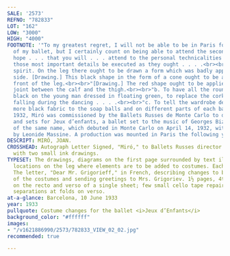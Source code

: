 ```yaml
---
SALE: '2573'
REFNO: "782833"
LOT: "162"
LOW: "3000"
HIGH: "4000"
FOOTNOTE: '"To my greatest regret, I will not be able to be in Paris for the opening
  of my ballet, but I certainly count on being able to attend the second.<br><br>"I
  hope . . . that you will . . . attend to the personal technicalities in order that
  those most important details be executed as they ought . . . .<br><br>"a. Masculine
  spirit. On the leg there ought to be drawn a form which was badly applied on the
  side. [Drawing.] This black shape in the form of a cone ought to be applied to the
  front of the leg.<br><br>"[Drawing.] The red shape ought to be applied behind the
  joint between the calf and the thigh.<br><br>"b. To have all the rounds marked in
  black on the young man dressed in floating green, to replace the corks which were
  falling during the dancing . . . .<br><br>"c. To tell the wardrobe designer to attach
  more black fabric to the soap balls and on different parts of each ball . . . ."<br><br>In
  1932, Miró was commissioned by the Ballets Russes de Monte Carlo to design costumes
  and sets for Jeux d’enfants, a ballet set to the music of Georges Bizet''s work
  of the same name, which debuted in Monte Carlo on April 14, 1932, with choreography
  by Leonide Massine. A production was mounted in Paris the following year.'
DESCRIPT: MIRÓ, JOAN.
CROSSHEAD: Autograph Letter Signed, "Miró," to Ballets Russes director Serge Grigoriev,
  with two small ink drawings.
TYPESET: The drawings, diagrams on the first page surrounded by text illustrating
  locations on the leg where elements are to be added to costumes. Each 1½x1 inches.
  The letter, "Dear Mr. Grigorieff," in French, describing changes to be made to some
  of the costumes and sending greetings to Mrs. Grigoriev. 1½ pages, 4to, written
  on the recto and verso of a single sheet; few small cello tape repairs to closed
  separations at folds on verso.
at-a-glance: Barcelona, 10 June 1933
year: 1933
pullquote: Costume changes for the ballet <i>Jeux d’Enfants</i>
background_color: "#ffffff"
images:
- "/v1621886990/2573/782833_VIEW_02_02.jpg"
recommended: true

---
```

